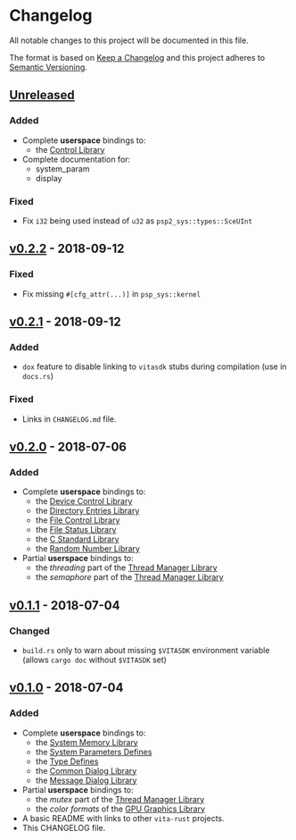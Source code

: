 # Changelog
All notable changes to this project will be documented in this file.

The format is based on [Keep a Changelog](http://keepachangelog.com/en/1.0.0/)
and this project adheres to [Semantic Versioning](http://semver.org/spec/v2.0.0.html).


## [Unreleased]
### Added
- Complete **userspace** bindings to:
  * the [Control Library]
- Complete documentation for:
  * system_param
  * display

### Fixed
- Fix `i32` being used instead of `u32` as `psp2_sys::types::SceUInt`

[Control Library]: https://docs.vitasdk.org/group__SceCtrlUser.html


## [v0.2.2] - 2018-09-12
### Fixed
- Fix missing `#[cfg_attr(...)]` in `psp_sys::kernel`

## [v0.2.1] - 2018-09-12
### Added
- `dox` feature to disable linking to `vitasdk` stubs during compilation (use in  `docs.rs`)

### Fixed
- Links in `CHANGELOG.md` file.


## [v0.2.0] - 2018-07-06
### Added

- Complete **userspace** bindings to:
  * the [Device Control Library]
  * the [Directory Entries Library]
  * the [File Control Library]
  * the [File Status Library]
  * the [C Standard Library]
  * the [Random Number Library]
- Partial **userspace** bindings to:
  * the *threading* part of the [Thread Manager Library]
  * the *semaphore* part of the [Thread Manager Library]

[Random Number Library]: https://docs.vitasdk.org/group__SceRngUser.html
[Device Control Library]: https://docs.vitasdk.org/group__SceDevCtlUser.html
[Directory Entries Library]: https://docs.vitasdk.org/group__SceDirEntUser.html
[File Control Library]: https://docs.vitasdk.org/group__SceFcntlUser.html
[File Status Library]: https://docs.vitasdk.org/group__SceStatUser.html
[C Standard Library]: https://docs.vitasdk.org/group__SceCLibUser.html
[Thread Manager Library]: https://docs.vitasdk.org/group__SceThreadMgrUser.html


## [v0.1.1] - 2018-07-04
### Changed

- `build.rs` only to warn about missing `$VITASDK` environment variable
  (allows `cargo doc` without `$VITASDK` set)


## [v0.1.0] - 2018-07-04
### Added

- Complete **userspace** bindings to:
  * the [System Memory Library]
  * the [System Parameters Defines]
  * the [Type Defines]
  * the [Common Dialog Library]
  * the [Message Dialog Library]
- Partial **userspace** bindings to:
  * the *mutex* part of the [Thread Manager Library]
  * the *color formats* of the [GPU Graphics Library]
- A basic README with links to other `vita-rust` projects.
- This CHANGELOG file.

[Common Dialog Library]: https://docs.vitasdk.org/group__SceCommonDialogUser.html
[Message Dialog Library]: https://docs.vitasdk.org/group__SceMessageDialogUser.html
[GPU Graphics Library]: https://docs.vitasdk.org/group__SceGxmUser.html
[System Parameters Defines]: https://docs.vitasdk.org/group__SceSystemParamUser.html
[System Memory Library]: https://docs.vitasdk.org/group__SceSysmemUser.html
[Thread Manager Library]: https://docs.vitasdk.org/group__SceThreadMgrUser.html
[Type Defines]: https://docs.vitasdk.org/group__SceTypesUser.html


[Unreleased]: https://github.com/vita-rust/psp2-sys/compare/v0.2.2...HEAD
[v0.2.2]: https://github.com/vita-rust/psp2-sys/compare/v0.2.1...v0.2.2
[v0.2.1]: https://github.com/vita-rust/psp2-sys/compare/v0.2.0...v0.2.1
[v0.2.0]: https://github.com/vita-rust/psp2-sys/compare/v0.1.1...v0.2.0
[v0.1.1]: https://github.com/vita-rust/psp2-sys/compare/v0.1.0...v0.1.1
[v0.1.0]: https://github.com/vita-rust/psp2-sys/compare/147a58f...v0.1.0
